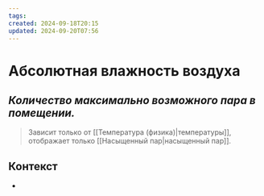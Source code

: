 ```yaml
---
tags: 
created: 2024-09-18T20:15
updated: 2024-09-20T07:56
---
```

# Абсолютная влажность воздуха

## ***Количество максимально возможного пара в помещении.***

>Зависит только от [[Температура (физика)|температуры]], отображает только [[Насыщенный пар|насыщенный пар]].

## Контекст
- 


